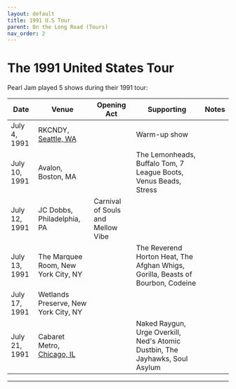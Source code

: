 ```yaml
---
layout: default
title: 1991 U.S Tour
parent: On the Long Road (Tours)
nav_order: 2
---
```


# The 1991 United States Tour

Pearl Jam played 5 shows during their 1991 tour:

| Date | Venue | Opening Act | Supporting | Notes |
| ---- | ----- | ----------- | ---------- | ----- |
| July 4, 1991 | RKCNDY, [Seattle, WA](https://pearljamopedia.ml/docs/Notable-Mentions/Locations/Seattle-WA) | | Warm-up show
| July 10, 1991 | Avalon, Boston, MA | | The Lemonheads, Buffalo Tom, 7 League Boots, Venus Beads, Stress
| July 12, 1991 | JC Dobbs, Philadelphia, PA | Carnival of Souls and Mellow Vibe | |
| July 13, 1991 | The Marquee Room, New York City, NY | | The Reverend Horton Heat, The Afghan Whigs, Gorilla, Beasts of Bourbon, Codeine
| July 17, 1991 | Wetlands Preserve, New York City, NY | |
| July 21, 1991 | Cabaret Metro, [Chicago, IL](https://pearljamopedia.ml/docs/Notable-Mentions/Locations/Chicago-IL) | | Naked Raygun, Urge Overkill, Ned's Atomic Dustbin, The Jayhawks, Soul Asylum

---------------------------------------------------------------------------------

